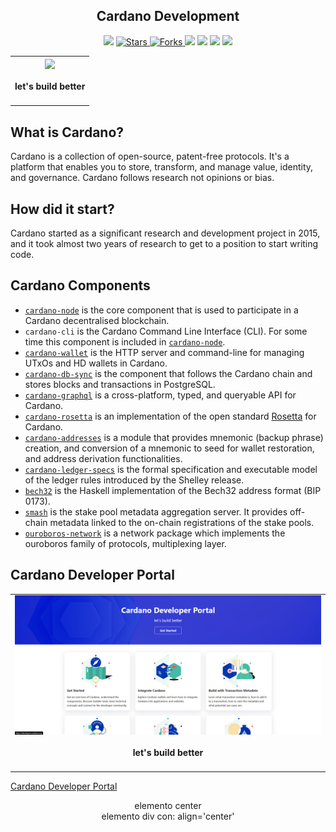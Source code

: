 <h2 align="center"> Cardano Development </h2>

<p align="center">
   </a>
    <img src="https://img.shields.io/github/languages/top/BrianMarquez3/Cardano-Development?color=yellow">
  </a>
  <a href="https://github.com/BrianMarquez3/Cardano-Development/stargazers">
    <img src="https://img.shields.io/github/stars/BrianMarquez3/Cardano-Development.svg?style=flat" alt="Stars">
  </a>
  <a href="https://github.com/BrianMarquez3/Cardano-Development/network">
    <img src="https://img.shields.io/github/forks/BrianMarquez3/Cardano-Development.svg?style=flat" alt="Forks">
  </a>
    <img src="https://img.shields.io/github/v/tag/BrianMarquez3/Cardano-Development?color=red&label=Version&logo=python">
  </a>
  
  </a>
    <img src="https://img.shields.io/github/languages/code-size/BrianMarquez3/Cardano-Development">
  </a>
  
  </a>
    <img src="https://img.shields.io/github/downloads/BrianMarquez3/Cardano-Development/total?color=green">
  </a>
  
   </a>
   <a href="https://github.com/BrianMarquez3/Cardano-Development/network">
    <img src="https://img.shields.io/badge/Plataform-Windows-blue">
  </a><br>
</p>
  
<table align="center">
  <tr>
    <td align="center" style="padding=0;width=50%;">
      <img align="center" style="padding=0;" src="./images/ada-cardano.gif" />
      <h4> let's build better </h4>
    </td>
  </tr>
</table>


## What is Cardano?

Cardano is a collection of open-source, patent-free protocols. It's a platform that enables you to store, transform, and manage value, identity, and governance. Cardano follows research not opinions or bias.

## How did it start?

Cardano started as a significant research and development project in 2015, and it took almost two years of research to get to a position to start writing code.

## Cardano Components

<ul>
  <li><a href="https://github.com/input-output-hk/cardano-node#cardano-node-overview" target="_blank" rel="noopener noreferrer"><code>cardano-node</code></a> is the core component that is used to participate in a Cardano decentralised blockchain. </li>
  <li><code>cardano-cli</code> is the Cardano Command Line Interface (CLI). For some time this component is included in <a href="https://github.com/input-output-hk/cardano-node#cardano-node-overview" target="_blank" rel="noopener noreferrer"><code>cardano-node</code></a>.</li>
  <li><a href="https://github.com/input-output-hk/cardano-wallet#overview" target="_blank" rel="noopener noreferrer"><code>cardano-wallet</code></a> is the HTTP server and command-line for managing UTxOs and HD wallets in Cardano.</li>
  <li><a href="https://github.com/input-output-hk/cardano-db-sync#cardano-db-sync" target="_blank" rel="noopener noreferrer"><code>cardano-db-sync</code></a> is the component that follows the Cardano chain and stores blocks and transactions in PostgreSQL.</li>
  <li><a href="https://github.com/input-output-hk/cardano-graphql#overview" target="_blank" rel="noopener noreferrer"><code>cardano-graphql</code></a> is a cross-platform, typed, and queryable API for Cardano.</li>
  <li><a href="https://github.com/input-output-hk/cardano-rosetta#cardano-rosetta" target="_blank" rel="noopener noreferrer"><code>cardano-rosetta</code></a> is an implementation of the open standard <a href="https://www.rosetta-api.org/" target="_blank" rel="noopener noreferrer">Rosetta</a> for Cardano.</li>
  <li><a href="https://github.com/input-output-hk/cardano-addresses#overview" target="_blank" rel="noopener noreferrer"><code>cardano-addresses</code></a> is a module that provides mnemonic (backup phrase) creation, and conversion of a mnemonic to seed for wallet restoration, and address derivation functionalities.</li>
  <li><a href="https://github.com/input-output-hk/cardano-ledger-specs#cardano-ledger" target="_blank" rel="noopener noreferrer"><code>cardano-ledger-specs</code></a> is the formal specification and executable model of the ledger rules introduced by the Shelley release.</li>
  <li><a href="https://github.com/input-output-hk/bech32#bech32-command-line" target="_blank" rel="noopener noreferrer"><code>bech32</code></a> is the Haskell implementation of the Bech32 address format (BIP 0173).</li>
  <li><a href="https://github.com/input-output-hk/smash#smash-overview" target="_blank" rel="noopener noreferrer"><code>smash</code></a> is the stake pool metadata aggregation server. It provides off-chain metadata linked to the on-chain registrations of the stake pools.</li>
  <li><a href="https://github.com/input-output-hk/ouroboros-network/#ouroboros-network" target="_blank" rel="noopener noreferrer"><code>ouroboros-network</code></a> is a network package which implements the ouroboros family of protocols, multiplexing layer.</li>
</ul>

## Cardano Developer Portal

<table align="center">
  <tr>
    <td align="center" style="padding=0;width=50%;">
      <img align="center" style="padding=0;" src="./images/developerCardano.png" />
      <h4> let's build better </h4>
    </td>
  </tr>
</table>


[Cardano Developer Portal](https://cardano.io/developers/)



<center>
 elemento center
</center>
<div align='center'>
 elemento div con: align='center'
</div>
